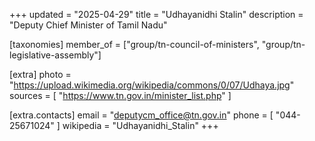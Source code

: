 +++
updated = "2025-04-29"
title = "Udhayanidhi Stalin"
description = "Deputy Chief Minister of Tamil Nadu"

[taxonomies]
member_of = ["group/tn-council-of-ministers", "group/tn-legislative-assembly"]

[extra]
photo = "https://upload.wikimedia.org/wikipedia/commons/0/07/Udhaya.jpg"
sources = [
    "https://www.tn.gov.in/minister_list.php"
]

[extra.contacts]
email = "deputycm_office@tn.gov.in"
phone = [
    "044-25671024"
]
wikipedia = "Udhayanidhi_Stalin"
+++
